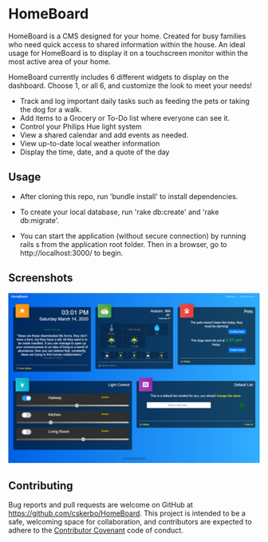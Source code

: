 # HomeBoard

HomeBoard is a CMS designed for your home. Created for busy families who need quick access to shared information within the house. An ideal usage for HomeBoard is to display it on a touchscreen monitor within the most active area of your home.

HomeBoard currently includes 6 different widgets to display on the dashboard. Choose 1, or all 6, and customize the look to meet your needs!

* Track and log important daily tasks such as feeding the pets or taking the dog for a walk.
* Add items to a Grocery or To-Do list where everyone can see it.
* Control your Philips Hue light system
* View a shared calendar and add events as needed.
* View up-to-date local weather information
* Display the time, date, and a quote of the day
 
## Usage

* After cloning this repo, run 'bundle install' to install dependencies.

* To create your local database, run 'rake db:create' and 'rake db:migrate'.

* You can start the application (without secure connection) by running rails s from the application root folder. Then in a browser, go to http://localhost:3000/ to begin.

## Screenshots

![Dashboard](app/assets/images/homeboard2.png)

## Contributing

Bug reports and pull requests are welcome on GitHub at https://github.com/cskerbo/HomeBoard. This project is intended to be a safe, welcoming space for collaboration, and contributors are expected to adhere to the [Contributor Covenant](http://contributor-covenant.org) code of conduct.